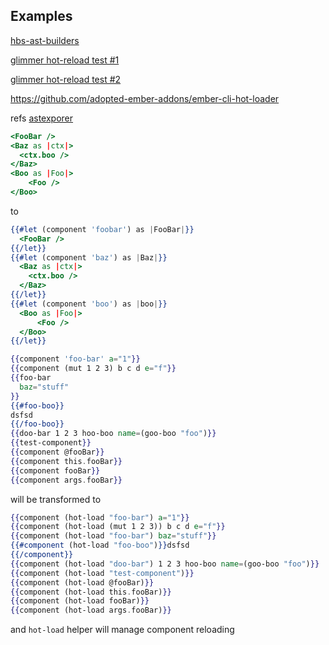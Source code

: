 Examples 
------------------------------------------------------------------------------

[hbs-ast-builders](https://github.com/glimmerjs/glimmer-vm/blob/master/packages/%40glimmer/syntax/lib/builders.ts)

[glimmer hot-reload test #1](https://github.com/emberjs/ember.js/blob/master/packages/%40ember/-internals/glimmer/tests/integration/application/hot-reload-test.js)


[glimmer hot-reload test #2](https://github.com/emberjs/ember.js/blob/master/packages/%40ember/-internals/glimmer/tests/integration/application/hot-reload-test.js#L106
)

https://github.com/adopted-ember-addons/ember-cli-hot-loader

refs [astexporer](https://astexplorer.net/#/gist/9cdbd763be462d0b76ed6f442f62d5fe/b84f902de115f4cc32d43b9b4d9170067ed391b3)

```hbs 
<FooBar />
<Baz as |ctx|>
  <ctx.boo />
</Baz>
<Boo as |Foo|>
	<Foo />
</Boo>
```

to 

```hbs
{{#let (component 'foobar') as |FooBar|}}
  <FooBar />
{{/let}}
{{#let (component 'baz') as |Baz|}}
  <Baz as |ctx|>
    <ctx.boo />
  </Baz>
{{/let}}
{{#let (component 'boo') as |boo|}}
  <Boo as |Foo|>
	  <Foo />
  </Boo>
{{/let}}
```

```hbs
{{component 'foo-bar' a="1"}}
{{component (mut 1 2 3) b c d e="f"}}
{{foo-bar
  baz="stuff"
}}
{{#foo-boo}}
dsfsd
{{/foo-boo}}
{{doo-bar 1 2 3 hoo-boo name=(goo-boo "foo")}}
{{test-component}}
{{component @fooBar}}
{{component this.fooBar}}
{{component fooBar}}
{{component args.fooBar}}
```

will be transformed to 

```hbs
{{component (hot-load "foo-bar") a="1"}}
{{component (hot-load (mut 1 2 3)) b c d e="f"}}
{{component (hot-load "foo-bar") baz="stuff"}}
{{#component (hot-load "foo-boo")}}dsfsd
{{/component}}
{{component (hot-load "doo-bar") 1 2 3 hoo-boo name=(goo-boo "foo")}}
{{component (hot-load "test-component")}}
{{component (hot-load @fooBar)}}
{{component (hot-load this.fooBar)}}
{{component (hot-load fooBar)}}
{{component (hot-load args.fooBar)}}
```

and `hot-load` helper will manage component reloading
